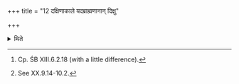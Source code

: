 +++
title = "12 दक्षिणाकाले यदब्राह्मणानान् दिक्षु"

+++

<details><summary>थिते</summary>

12. At the time of giving gifts (the sacrificer) gives the possessions of other than Brahmins in all the directions including the land[^1] as in the Aśvamedha.[^2]  

[^1]: Cp. ŚB XIII.6.2.18 (with a little difference).  

[^2]: See XX.9.14-10.2.  

</details>
